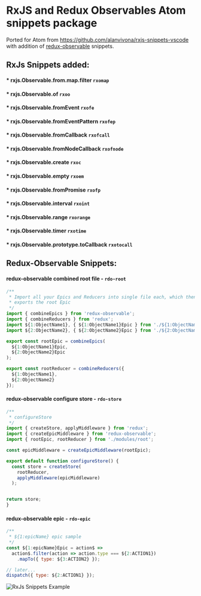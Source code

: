 # RxJS and Redux Observables Atom snippets package

Ported for Atom from https://github.com/alanvivona/rxjs-snippets-vscode with addition of [redux-observable](https://github.com/redux-observable/redux-observable) snippets.

## RxJs Snippets added:

 #### * rxjs.Observable.from.map.filter `rxomap`
 #### * rxjs.Observable.of `rxoo`
 #### * rxjs.Observable.fromEvent `rxofe`
 #### * rxjs.Observable.fromEventPattern `rxofep`
 #### * rxjs.Observable.fromCallback `rxofcall`
 #### * rxjs.Observable.fromNodeCallback `rxofnode`
 #### * rxjs.Observable.create `rxoc`
 #### * rxjs.Observable.empty `rxoem`
 #### * rxjs.Observable.fromPromise `rxofp`
 #### * rxjs.Observable.interval `rxoint`
 #### * rxjs.Observable.range `rxorange`
 #### * rxjs.Observable.timer `rxotime`
 #### * rxjs.Observable.prototype.toCallback `rxotocall`


## Redux-Observable Snippets:

#### redux-observable combined root file - `rdo-root`
```javascript
/**
 * Import all your Epics and Reducers into single file each, which then
 * exports the root Epic
 */
import { combineEpics } from 'redux-observable';
import { combineReducers } from 'redux';
import ${1:ObjectName1}, { ${1:ObjectName1}Epic } from './${1:ObjectName1}';
import ${2:ObjectName2}, { ${2:ObjectName2}Epic } from './${2:ObjectName2}';

export const rootEpic = combineEpics(
  ${1:ObjectName1}Epic,
  ${2:ObjectName2}Epic
);

export const rootReducer = combineReducers({
  ${1:ObjectName1},
  ${2:ObjectName2}
});

```
#### redux-observable configure store - `rdo-store`
```javascript
/**
 * configureStore
 */
import { createStore, applyMiddleware } from 'redux';
import { createEpicMiddleware } from 'redux-observable';
import { rootEpic, rootReducer } from './modules/root';

const epicMiddleware = createEpicMiddleware(rootEpic);

export default function configureStore() {
  const store = createStore(
    rootReducer,
    applyMiddleware(epicMiddleware)
  );


return store;
}

```
#### redux-observable epic - `rdo-epic`
```javascript
/**
 * ${1:epicName} epic sample
 */
const ${1:epicName}Epic = action$ =>
  action$.filter(action => action.type === ${2:ACTION1})
    .mapTo({ type: ${3:ACTION2} });

// later...
dispatch({ type: ${2:ACTION1} });

```
![RxJs Snippets Example](https://f.cloud.github.com/assets/69169/2290250/c35d867a-a017-11e3-86be-cd7c5bf3ff9b.gif)
